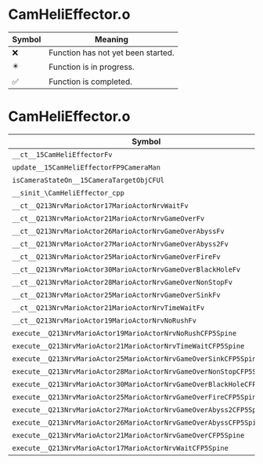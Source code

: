 # CamHeliEffector.o
| Symbol | Meaning 
| ------------- | ------------- 
| :x: | Function has not yet been started. 
| :eight_pointed_black_star: | Function is in progress. 
| :white_check_mark: | Function is completed. 


# CamHeliEffector.o
| Symbol | Decompiled? |
| ------------- | ------------- |
| `__ct__15CamHeliEffectorFv` | :white_check_mark: |
| `update__15CamHeliEffectorFP9CameraMan` | :x: |
| `isCameraStateOn__15CameraTargetObjCFUl` | :white_check_mark: |
| `__sinit_\CamHeliEffector_cpp` | :x: |
| `__ct__Q213NrvMarioActor17MarioActorNrvWaitFv` | :x: |
| `__ct__Q213NrvMarioActor21MarioActorNrvGameOverFv` | :x: |
| `__ct__Q213NrvMarioActor26MarioActorNrvGameOverAbyssFv` | :x: |
| `__ct__Q213NrvMarioActor27MarioActorNrvGameOverAbyss2Fv` | :x: |
| `__ct__Q213NrvMarioActor25MarioActorNrvGameOverFireFv` | :x: |
| `__ct__Q213NrvMarioActor30MarioActorNrvGameOverBlackHoleFv` | :x: |
| `__ct__Q213NrvMarioActor28MarioActorNrvGameOverNonStopFv` | :x: |
| `__ct__Q213NrvMarioActor25MarioActorNrvGameOverSinkFv` | :x: |
| `__ct__Q213NrvMarioActor21MarioActorNrvTimeWaitFv` | :x: |
| `__ct__Q213NrvMarioActor19MarioActorNrvNoRushFv` | :x: |
| `execute__Q213NrvMarioActor19MarioActorNrvNoRushCFP5Spine` | :x: |
| `execute__Q213NrvMarioActor21MarioActorNrvTimeWaitCFP5Spine` | :x: |
| `execute__Q213NrvMarioActor25MarioActorNrvGameOverSinkCFP5Spine` | :x: |
| `execute__Q213NrvMarioActor28MarioActorNrvGameOverNonStopCFP5Spine` | :x: |
| `execute__Q213NrvMarioActor30MarioActorNrvGameOverBlackHoleCFP5Spine` | :x: |
| `execute__Q213NrvMarioActor25MarioActorNrvGameOverFireCFP5Spine` | :x: |
| `execute__Q213NrvMarioActor27MarioActorNrvGameOverAbyss2CFP5Spine` | :x: |
| `execute__Q213NrvMarioActor26MarioActorNrvGameOverAbyssCFP5Spine` | :x: |
| `execute__Q213NrvMarioActor21MarioActorNrvGameOverCFP5Spine` | :x: |
| `execute__Q213NrvMarioActor17MarioActorNrvWaitCFP5Spine` | :x: |
